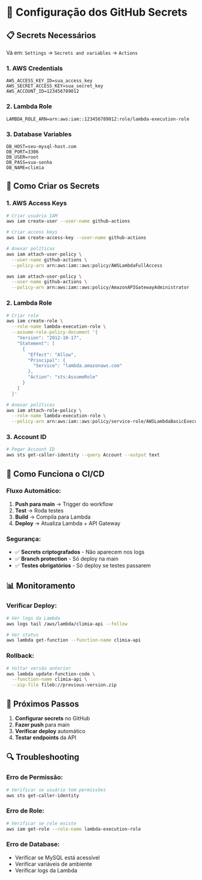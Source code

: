 # 🔐 Configuração dos GitHub Secrets

## 📋 Secrets Necessários

Vá em: `Settings` → `Secrets and variables` → `Actions`

### **1. AWS Credentials**

```
AWS_ACCESS_KEY_ID=sua_access_key
AWS_SECRET_ACCESS_KEY=sua_secret_key
AWS_ACCOUNT_ID=123456789012
```

### **2. Lambda Role**

```
LAMBDA_ROLE_ARN=arn:aws:iam::123456789012:role/lambda-execution-role
```

### **3. Database Variables**

```
DB_HOST=seu-mysql-host.com
DB_PORT=3306
DB_USER=root
DB_PASS=sua-senha
DB_NAME=climia
```

## 🔧 Como Criar os Secrets

### **1. AWS Access Keys**

```bash
# Criar usuário IAM
aws iam create-user --user-name github-actions

# Criar access keys
aws iam create-access-key --user-name github-actions

# Anexar políticas
aws iam attach-user-policy \
  --user-name github-actions \
  --policy-arn arn:aws:iam::aws:policy/AWSLambdaFullAccess

aws iam attach-user-policy \
  --user-name github-actions \
  --policy-arn arn:aws:iam::aws:policy/AmazonAPIGatewayAdministrator
```

### **2. Lambda Role**

```bash
# Criar role
aws iam create-role \
  --role-name lambda-execution-role \
  --assume-role-policy-document '{
    "Version": "2012-10-17",
    "Statement": [
      {
        "Effect": "Allow",
        "Principal": {
          "Service": "lambda.amazonaws.com"
        },
        "Action": "sts:AssumeRole"
      }
    ]
  }'

# Anexar políticas
aws iam attach-role-policy \
  --role-name lambda-execution-role \
  --policy-arn arn:aws:iam::aws:policy/service-role/AWSLambdaBasicExecutionRole
```

### **3. Account ID**

```bash
# Pegar Account ID
aws sts get-caller-identity --query Account --output text
```

## 🚀 Como Funciona o CI/CD

### **Fluxo Automático:**

1. **Push para main** → Trigger do workflow
2. **Test** → Roda testes
3. **Build** → Compila para Lambda
4. **Deploy** → Atualiza Lambda + API Gateway

### **Segurança:**

- ✅ **Secrets criptografados** - Não aparecem nos logs
- ✅ **Branch protection** - Só deploy na main
- ✅ **Testes obrigatórios** - Só deploy se testes passarem

## 📊 Monitoramento

### **Verificar Deploy:**

```bash
# Ver logs da Lambda
aws logs tail /aws/lambda/climia-api --follow

# Ver status
aws lambda get-function --function-name climia-api
```

### **Rollback:**

```bash
# Voltar versão anterior
aws lambda update-function-code \
  --function-name climia-api \
  --zip-file fileb://previous-version.zip
```

## 🎯 Próximos Passos

1. **Configurar secrets** no GitHub
2. **Fazer push** para main
3. **Verificar deploy** automático
4. **Testar endpoints** da API

## 🔍 Troubleshooting

### **Erro de Permissão:**

```bash
# Verificar se usuário tem permissões
aws sts get-caller-identity
```

### **Erro de Role:**

```bash
# Verificar se role existe
aws iam get-role --role-name lambda-execution-role
```

### **Erro de Database:**

- Verificar se MySQL está acessível
- Verificar variáveis de ambiente
- Verificar logs da Lambda
